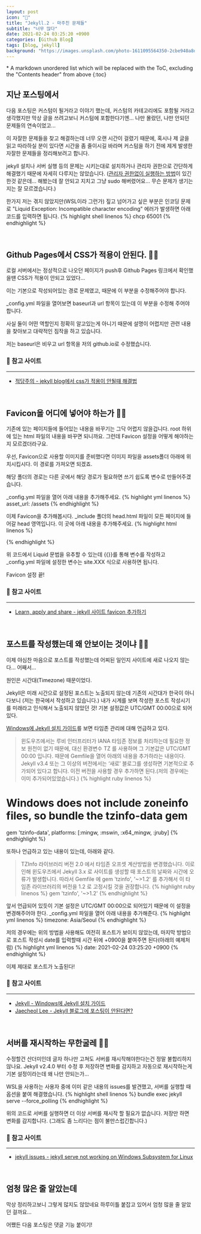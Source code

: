 ```yaml
---
layout: post
icon: "🎪"
title: "Jekyll.2 - 마주친 문제들"
subtitle: "너무 많다"
date: 2021-02-24 03:25:20 +0900
categories: [Github Blog]
tags: [blog, jekyll]
background: "https://images.unsplash.com/photo-1611095564350-2cbe940a8d99?ixid=MXwxMjA3fDF8MHxwaG90by1wYWdlfHx8fGVufDB8fHw%3D&ixlib=rb-1.2.1&auto=format&fit=crop&w=1951&q=80"
---
```


<div class="post-nav" markdown=1>
* A markdown unordered list which will be replaced with the ToC, excluding the "Contents header" from above
{:toc}
</div>

## 지난 포스팅에서

다음 포스팅은 커스텀이 될거라고 이야기 했는데, 커스텀의 카테고리에도 포함될 거라고 생각했지만 막상 글을 쓰려고보니 커스텀에 포함한다기엔... 나만 몰랐던, 나만 안되던 문제들의 연속이었고...

이 자잘한 문제들을 찾고 해결하는데 너무 오랜 시간이 걸렸기 때문에, 혹시나 제 글을 읽고 따라하실 분이 있다면 시간을 좀 줄이시길 바라며 커스텀을 하기 전에 제게 발생한 자잘한 문제들을 정리해보려고 합니다.

jekyll 설치나 서버 실행 등의 문제는 시키는대로 설치하거나 관리자 권한으로 간단하게 해결했기 때문에 자세히 다루지는 않았습니다. ([관리자 권한없이 실행하는 방법](https://jekyllrb-ko.github.io/docs/troubleshooting/#no-sudo)이 있긴한것 같은데... 해봤는데 잘 안되고 지치고 그냥 sudo 해버렸어요... 무슨 문제가 생기는지는 잘 모르겠습니다.)

한가지 저는 겪지 않았지만(WSL이라 그런가) 짚고 넘어가고 싶은 부분은 인코딩 문제로 "Liquid Exception: Incompatible character encoding" 에러가 발생하면 아래 코드를 입력하면 됩니다.
{% highlight shell linenos %}
chcp 65001
{% endhighlight %}

<br />

## Github Pages에서 CSS가 적용이 안된다. 🤦‍♂️

로컬 서버에서는 정상적으로 나오던 페이지가 push후 Github Pages 링크에서 확인했을땐 CSS가 적용이 안되고 있었다...

이는 기본으로 작성되어있는 경로 문제였고, 때문에 이 부분을 수정해주어야 합니다.

_config.yml 파일을 열어보면 baseurl과 url 항목이 있는데 이 부분을 수정해 주어야 합니다.

사실 둘이 어떤 역할인지 정확히 알고있는게 아니기 때문에 설명이 어렵지만 관련 내용을 찾아보고 대략적인 짐작을 하고 있습니다.

저는 baseurl은 비우고 url 항목을 저의 github.io로 수정했습니다.

### 📌 참고 사이트
---
- [적당주의 - jekyll blog에서 css가 적용이 안될때 해결법](https://lifetutorial.tistory.com/7)


<br />

## Favicon을 어디에 넣어야 하는가 🤦‍♂️

기존에 있는 페이지들에 들어있는 내용을 바꾸기는 그닥 어렵지 않을겁니다. root 하위에 있는 html 파일의 내용을 바꾸면 되니까요. 그런데 Favicon 설정을 어떻게 해야하는지 모르겠더라구요.

우선, Favicon으로 사용할 이미지를 준비했다면 이미지 파일을 assets폴더 아래에 위치시킵시다. 이 경로를 가져오면 되겠죠.

해당 폴더의 경로는 다른 곳에서 해당 경로가 필요하면 쓰기 쉽도록 변수로 만들어주겠습니다.

_config.yml 파일을 열어 아래 내용을 추가해주세요.
{% highlight yml linenos %}
asset_url: /assets
{% endhighlight %}

이제 Favicon을 추가해봅시다. _include 폴더의 head.html 파일이 모든 페이지에 들어갈 head 영역입니다. 이 곳에 아래 내용을 추가해주세요.
{% highlight html linenos %}
<link href="{{ site.asset_url }}/favicon.ico" rel="shortcut icon" type="image/vnd.microsoft.icon"/>
{% endhighlight %}

위 코드에서 Liquid 문법을 유추할 수 있는데 &#123;&#123;&#125;&#125;를 통해 변수를 작성하고 _config.yml 파일에 설정한 변수는 site.XXX 식으로 사용하면 됩니다.

Favicon 설정 끝!

### 📌 참고 사이트
---
- [Learn, apply and share - jekyll 사이트 favicon 추가하기](https://min9nim.github.io/2018/03/add-favicon/)


<br />

## 포스트를 작성했는데 왜 안보이는 것이냐 🤦‍♂️

이제 야심찬 마음으로 포스트를 작성했는데 어찌된 일인지 사이트에 새로 나오지 않는다... 어째서...

원인은 시간대(Timezone) 때문이었다.

Jekyll은 미래 시간으로 설정된 포스트는 노출되지 않는데 기존의 시간대가 한국이 아니다보니 (저는 한국에서 작성하고 있습니다.) 내가 시계를 보며 작성한 포스트 작성시기를 미래라고 인식해서 노출되지 않았던 것! 기본 설정값은 UTC/GMT 00:00으로 되어있다.

[Windows에 Jekyll 설치 가이드](https://jekyllrb-ko.github.io/docs/installation/windows/)를 보면 타임존 관리에 대해 언급하고 있다.
>윈도우즈에서는 루비 인터프리터가 IANA 타임존 정보를 처리하는데 필요한 정보 원천이 없기 때문에, 대신 환경변수 TZ 를 사용하며 그 기본값은 UTC/GMT 00:00 입니다.
때문에 Gemfile을 열어 아래의 내용을 추가하라는 내용이다. Jekyll v3.4 또는 그 이상의 버전에서는 ‘새로’ 블로그를 생성하면 기본적으로 추가되어 있다고 합니다. 이전 버전을 사용할 경우 추가하면 된다.(저의 경우에는 이미 추가되어있었습니다.)
{% highlight ruby linenos %}
# Windows does not include zoneinfo files, so bundle the tzinfo-data gem
gem 'tzinfo-data', platforms: [:mingw, :mswin, :x64_mingw, :jruby]
{% endhighlight %}

또하나 언급하고 있는 내용이 있는데, 아래와 같다.
>TZInfo 라이브러리 버전 2.0 에서 타임존 오프셋 계산방법을 변경했습니다. 이로 인해 윈도우즈에서 Jekyll 3.x 로 사이트를 생성할 때 포스트의 날짜와 시간에 오류가 발생합니다. 따라서 Gemfile 에 gem 'tzinfo', '~>1.2' 를 추가해서 이 타임존 라이브러리의 버전을 1.2 로 고정시킬 것을 권장합니다.
{% highlight ruby linenos %}
gem 'tzinfo', '~>1.2'
{% endhighlight %}


앞서 언급되어 있듯이 기본 설정은 UTC/GMT 00:00으로 되어있기 때문에 이 설정을 변경해주어야 한다. _config.yml 파일을 열어 아래 내용을 추가해준다.
{% highlight yml linenos %}
timezone: Asia/Seoul
{% endhighlight %}

저의 경우에는 위의 방법을 사용해도 여전히 포스트가 보이지 않았는데, 마지막 방법으로 포스트 작성시 date를 입력할때 시간 뒤에 +0900을 붙여주면 된다(아래의 예제처럼)
{% highlight yml linenos %}
date: 2021-02-24 03:25:20 +0900
{% endhighlight %}

이제 제대로 포스트가 노출된다!

### 📌 참고 사이트
---
- [Jekyll - Windows에 Jekyll 설치 가이드](https://jekyllrb-ko.github.io/docs/installation/windows/)
- [Jaecheol Lee - Jekyll 블로그에 포스팅이 안된다면?](http://afrobambacar.github.io/2016/02/jekyll%EC%97%90-%ED%8F%AC%EC%8A%A4%ED%8C%85%EC%9D%B4-%EB%90%98%EC%A7%80-%EC%95%8A%EC%9D%84-%EB%95%8C.html)


<br />

## 서버를 재시작하는 무한굴레 🤦‍♂️

수정할건 산더미인데 글자 하나만 고쳐도 서버를 재시작해야한다는건 정말 불합리하지 않나요. Jekyll v2.4.0 부터 수정 후 저장하면 변화를 감지하고 자동으로 재시작하는게 기본 설정이라는데 왜 나만 안되는가...

WSL을 사용하는 사용자 중에 이미 같은 내용의 issues를 발견했고, 서버를 실행할 때 옵션을 붙여 해결했습니다.
{% highlight shell linenos %}
bundle exec jekyll serve --force_polling
{% endhighlight %}

위의 코드로 서버를 실행하면 더 이상 서버를 재시작 할 필요가 없습니다. 저장만 하면 변화를 감지합니다. (그래도 좀 느리다는 점이 불만스럽긴합니다.)

### 📌 참고 사이트
---
- [jekyll issues - jekyll serve not working on Windows Subsystem for Linux](https://github.com/jekyll/jekyll/issues/5233)


<br />

## 엄청 많은 줄 알았는데

막상 정리하고보니 그렇게 많지도 않았네요 하루이틀 붙잡고 있어서 엄청 많을 줄 알았던 걸까요...

어쨌든 다음 포스팅은 댓글 기능 붙이기!